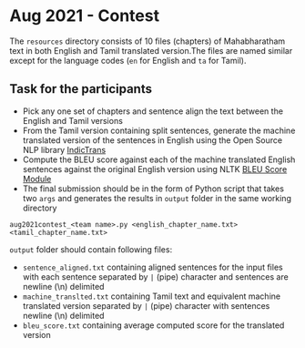 # Aug 2021 - Contest 

The `resources` directory consists of 10 files (chapters) of Mahabharatham text in both English and Tamil translated version.The files are named similar except for the language codes (`en` for English and `ta` for Tamil).

## Task for the participants

* Pick any one set of chapters and sentence align the text between the English and Tamil versions
* From the Tamil version containing split sentences, generate the machine translated version of the sentences in English using the Open Source NLP library [IndicTrans](https://github.com/AI4Bharat/indicTrans) 
* Compute the BLEU score against each of the machine translated English sentences against the original English version using NLTK [BLEU Score Module](https://www.nltk.org/api/nltk.translate.html#module-nltk.translate.bleu_score)
* The final submission should be in the form of Python script that takes two `args` and generates the results in `output` folder in the same working directory

```
aug2021contest_<team name>.py <english_chapter_name.txt> <tamil_chapter_name.txt> 

```
`output` folder should contain following files:
* `sentence_aligned.txt` containing aligned sentences for the input files with each sentence separated by `|` (pipe) character and sentences are newline (\n) delimited 
* `machine_translted.txt` containing Tamil text and equivalent machine translated version separated by `|` (pipe) character with sentences newline (\n) delimited 
* `bleu_score.txt` containing average computed score for the translated version
 


